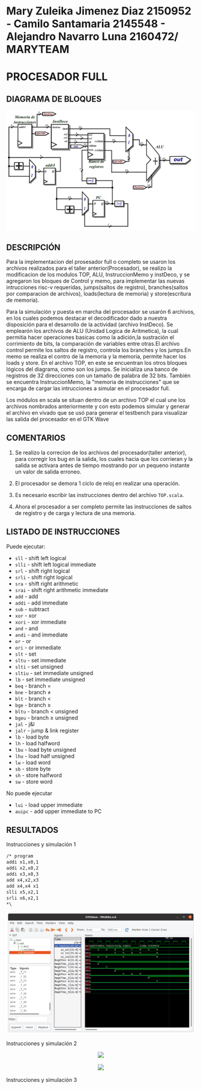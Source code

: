  Mary Zuleika Jimenez Diaz 2150952 - Camilo Santamaria 2145548 - Alejandro Navarro Luna 2160472/ MARYTEAM 
================
PROCESADOR FULL
================

DIAGRAMA DE BLOQUES
-------------------


![DATAPAT](https://github.com/Computer-Architecture-I-UIS/the-processor-maryteam/blob/master/DATAPAT.png)




DESCRIPCIÓN
----------------
Para la implementacion del prosesador full o completo se usaron los archivos realizados para el taller anterior(Procesador), se realizo la modificacion de los modulos TOP, ALU, InstruccionMemo y instDeco, y se agregaron los bloques de Control y memo, para implementar las nuevas intrucciones risc-v requeridas, jumps(saltos de registro), branches(saltos por comparacion de archivos), loads(lectura de memoria) y store(escritura de memoria).

Para la simulación y puesta en marcha del procesador se usarón 6 archivos, en los cuales podemos destacar
el decodificador dado a nuestra disposición para el desarrollo de la actividad  (archivo InstDeco). Se emplearón los archivos de ALU (Unidad Logica de Aritmetica), la cual permitia hacer operaciones basicas como la adición,la sustración el corrimiento de bits, la comparación de variables entre otras.El archivo control permite los saltos de registro, controla los branches y los jumps.En memo se realiza el contro de la memoria y la memoria, permite hacer los loads y store. En el archivo TOP, en este se encuentran los otros bloques lógicos del diagrama, como son los jumps. Se inicializa una banco de registros de 32 direcciones con un tamaño de palabra de 32 bits. También se encuentra InstruccionMemo, la "memoria de instrucciones" que se encarga de cargar las intrucciones a simular en el procesador full. 

Los módulos en scala se situan dentro de un archivo TOP el cual une los archivos nombrados
anteriormente y con esto podemos simular y generar el  archivo en vivado que se usó para generar el testbench para 
visualizar las salida del procesador en el GTK Wave

COMENTARIOS
----------------------
1. Se realizo la correcion de los archivos del procesador(taller anterior), para corregir los bug en la salida, los cuales hacia que los corrieran y la salida se activara antes de tiempo mostrando por un pequeno instante un valor de salida erroneo.

2. El procesador se demora 1 ciclo de reloj en realizar una operación.

3. Es necesario escribir las instrucciones dentro del archivo ```TOP.scala```.

4. Ahora el procesador a ser completo permite las instrucciones de saltos de registro y de carga y lectura de una memoria.



LISTADO DE INSTRUCCIONES 
------------------------
Puede ejecutar:
- ```sll``` - shift left logical
- ```slli``` - shift left logical immediate
- ```srl``` - shift right logical
- ```srli``` - shift right logical
- ```sra``` - shift right arithmetic
- ```srai``` - shift right arithmetic immediate
- ```add``` - add
- ```addi``` - add immediate
- ```sub``` - subtract
- ```xor``` - xor
- ```xori``` - xor immediate
- ```and``` - and
- ```andi``` - and immediate
- ```or``` - or
- ```ori``` - or immediate
- ```slt``` - set
- ```sltu``` - set immediate
- ```slti``` - set unsigned
- ```sltiu``` - set immediate unsigned
- ```lb``` - set immediate unsigned
- ```beq``` - branch =
- ```bne``` - branch ≠
- ```blt``` - branch <
- ```bge``` - branch ≥
- ```bltu``` - branch < unsigned
- ```bgeu```  - branch ≥ unsigned
- ```jal``` - j&l
- ```jalr``` - jump & link register
- ```lb``` - load byte
- ```lh``` - load halfword
- ```lbu``` - load byte unsigned
- ```lhu``` - load half unsigned
- ```lw``` - load word
- ```sb``` - store byte
- ```sh``` - store halfword
- ```sw``` - store word

No puede ejecutar
- ```lui``` - load upper immediate
- ```auipc``` - add upper immediate to PC


RESULTADOS
----------
Instrucciones y simulación 1
```
/* program
addi x1,x0,1
addi x2,x0,2
addi x3,x0,3
add x4,x2,x3
add x4,x4 x1
slli x5,x2,1
srli x6,x2,1
*\
```

![programa cargado](https://github.com/Computer-Architecture-I-UIS/full-processor-maryteam/blob/master/gtk1.png)


Instrucciones y simulación  2

<p align="center">
  <img src="https://github.com/Computer-Architecture-I-UIS/assembler-c-programming-maryteam/blob/master/prog1.png" />
</p>

<p align="center">
  <img src="https://github.com/Computer-Architecture-I-UIS/assembler-c-programming-maryteam/blob/master/gtk1.png" />
</p>

Instrucciones y simulación 3 
